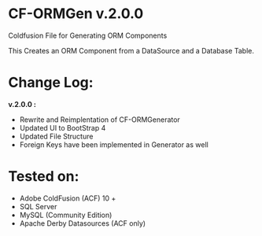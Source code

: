 CF-ORMGen v.2.0.0
=========

Coldfusion File for Generating ORM Components

This Creates an ORM Component from a DataSource and a Database Table.

Change Log:
==========
**v.2.0.0 :** 
* Rewrite and Reimplentation of CF-ORMGenerator
* Updated UI to BootStrap 4
* Updated File Structure
* Foreign Keys have been implemented in Generator as well
   

Tested on:
========== 
* Adobe ColdFusion (ACF) 10 +
* SQL Server
* MySQL (Community Edition)
* Apache Derby Datasources (ACF only)
